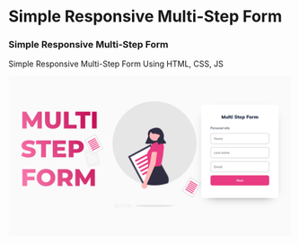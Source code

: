 # Simple Responsive Multi-Step Form

### Simple Responsive Multi-Step Form

Simple Responsive Multi-Step Form Using HTML, CSS, JS

![Multi-Step Form](/preview.png)
